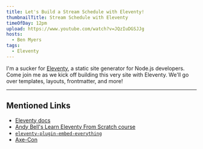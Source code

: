 ```yaml
---
title: Let's Build a Stream Schedule with Eleventy!
thumbnailTitle: Stream Schedule with Eleventy
timeOfDay: 12pm
upload: https://www.youtube.com/watch?v=JQzIuDGSJJg
hosts:
  - Ben Myers
tags:
  - Eleventy
---
```


I'm a sucker for [Eleventy](https://11ty.dev), a static site generator for Node.js developers. Come join me as we kick off building this very site with Eleventy. We'll go over templates, layouts, frontmatter, and more!

---

## Mentioned Links

* [Eleventy docs](https://11ty.dev)
* [Andy Bell's Learn Eleventy From Scratch course](https://piccalil.li/course/learn-eleventy-from-scratch)
* [`eleventy-plugin-embed-everything`](https://gfscott.com/embed-everything/)
* [Axe-Con](https://deque.com/axe-con/)